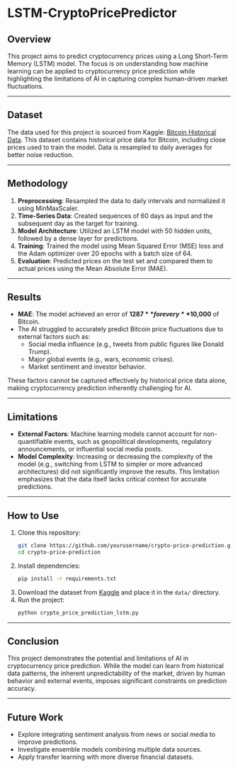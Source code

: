 # LSTM-CryptoPricePredictor

## Overview

This project aims to predict cryptocurrency prices using a Long Short-Term Memory (LSTM) model. The focus is on understanding how machine learning can be applied to cryptocurrency price prediction while highlighting the limitations of AI in capturing complex human-driven market fluctuations.

---

## Dataset

The data used for this project is sourced from Kaggle: [Bitcoin Historical Data](https://www.kaggle.com/datasets/mczielinski/bitcoin-historical-data). This dataset contains historical price data for Bitcoin, including close prices used to train the model. Data is resampled to daily averages for better noise reduction.

---

## Methodology

1. **Preprocessing**: Resampled the data to daily intervals and normalized it using MinMaxScaler.
2. **Time-Series Data**: Created sequences of 60 days as input and the subsequent day as the target for training.
3. **Model Architecture**: Utilized an LSTM model with 50 hidden units, followed by a dense layer for predictions.
4. **Training**: Trained the model using Mean Squared Error (MSE) loss and the Adam optimizer over 20 epochs with a batch size of 64.
5. **Evaluation**: Predicted prices on the test set and compared them to actual prices using the Mean Absolute Error (MAE).

---

## Results

- **MAE**: The model achieved an error of **$1287** for every **$10,000** of Bitcoin.
- The AI struggled to accurately predict Bitcoin price fluctuations due to external factors such as:
  - Social media influence (e.g., tweets from public figures like Donald Trump).
  - Major global events (e.g., wars, economic crises).
  - Market sentiment and investor behavior.

These factors cannot be captured effectively by historical price data alone, making cryptocurrency prediction inherently challenging for AI.

---

## Limitations

- **External Factors**: Machine learning models cannot account for non-quantifiable events, such as geopolitical developments, regulatory announcements, or influential social media posts.
- **Model Complexity**: Increasing or decreasing the complexity of the model (e.g., switching from LSTM to simpler or more advanced architectures) did not significantly improve the results. This limitation emphasizes that the data itself lacks critical context for accurate predictions.

---

## How to Use

1. Clone this repository:
   ```bash
   git clone https://github.com/yourusername/crypto-price-prediction.git
   cd crypto-price-prediction
   ```
2. Install dependencies:
   ```bash
   pip install -r requirements.txt
   ```
3. Download the dataset from [Kaggle](https://www.kaggle.com/datasets/mczielinski/bitcoin-historical-data) and place it in the `data/` directory.
4. Run the project:
   ```bash
   python crypto_price_prediction_lstm.py
   ```

---

## Conclusion

This project demonstrates the potential and limitations of AI in cryptocurrency price prediction. While the model can learn from historical data patterns, the inherent unpredictability of the market, driven by human behavior and external events, imposes significant constraints on prediction accuracy.

---

## Future Work

- Explore integrating sentiment analysis from news or social media to improve predictions.
- Investigate ensemble models combining multiple data sources.
- Apply transfer learning with more diverse financial datasets.
